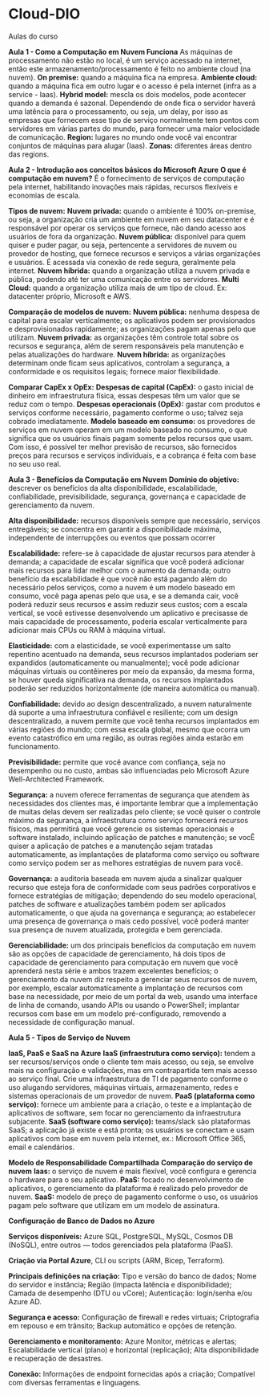# Cloud-DIO
Aulas do curso 

**Aula 1 - Como a Computação em Nuvem Funciona**
As máquinas de processamento não estão no local, é um serviço acessado na internet, então este armazenamento/processamento é feito no ambiente cloud (na nuvem).
**On premise:** quando a máquina fica na empresa.
**Ambiente cloud:** quando a máquina fica em outro lugar e o acesso é pela internet (infra as a service - Iaas).
**Hybrid model:** mescla os dois modelos, pode acontecer quando a demanda é sazonal.
Dependendo de onde fica o servidor haverá uma latência para o processamento, ou seja, um delay, por isso as empresas que fornecem esse tipo de serviço normalmente tem pontos com servidores em várias partes do mundo, para fornecer uma maior velocidade de comunicação.
**Region:** lugares no mundo onde você vai encontrar conjuntos de máquinas para alugar (Iaas).
**Zonas:** diferentes áreas dentro das regions.


**Aula 2 - Introdução aos conceitos básicos do Microsoft Azure**
**O que é computação em nuvem?**
É o fornecimento de serviços de computação pela internet, habilitando inovações mais rápidas, recursos flexíveis e economias de escala.

**Tipos de nuvem:**
**Nuvem privada:** quando o ambiente é 100% on-premise, ou seja, a organização cria um ambiente em nuvem em seu datacenter e é responsável por operar os serviços que fornece, não dando acesso aos usuários de fora da organização.
**Nuvem pública:** disponível para quem quiser e puder pagar, ou seja, pertencente a servidores de nuvem ou provedor de hosting, que fornece recursos e serviços a várias organizações e usuários. É acessada via conexão de rede segura, geralmente pela internet.
**Nuvem híbrida:** quando a organização utiliza a nuvem privada e pública, podendo até ter uma comunicação entre os servidores.
**Multi Cloud:** quando a organização utiliza mais de um tipo de cloud. Ex: datacenter próprio, Microsoft e AWS.

**Comparação de modelos de nuvem:**
**Nuvem pública:** nenhuma despesa de capital para escalar verticalmente; os aplicativos podem ser provisionados e desprovisionados rapidamente; as organizações pagam apenas pelo que utilizam.
**Nuvem privada:** as organizações têm controle total sobre os recursos e segurança, além de serem responsáveis pela manutenção e pelas atualizações do hardware.
**Nuvem híbrida:** as organizações determinam onde ficam seus aplicativos, controlam a segurança, a conformidade e os requisitos legais; fornece maior flexibilidade.

**Comparar CapEx x OpEx:**
**Despesas de capital (CapEx):** o gasto inicial de dinheiro em infraestrutura física, essas despesas têm um valor que se reduz com o tempo.
**Despesas operacionais (OpEx):** gastar com produtos e serviços conforme necessário, pagamento conforme o uso; talvez seja cobrado imediatamente.
**Modelo baseado em consumo:** os provedores de serviços em nuvem operam em um modelo baseado no consumo, o que significa que os usuários finais pagam somente pelos recursos que usam. Com isso, é possível ter melhor previsão de recursos, são fornecidos preços para recursos e serviços individuais, e a cobrança é feita com base no seu uso real.


**Aula 3 - Benefícios da Computação em Nuvem**
**Domínio do objetivo:** descrever os benefícios da alta disponibilidade, escalabilidade, confiabilidade, previsibilidade, segurança, governança e capacidade de gerenciamento da nuvem.

**Alta disponibilidade:** recursos disponíveis sempre que necessário, serviços entregáveis; se concentra em garantir a disponibilidade máxima, independente de interrupções ou eventos que possam ocorrer

**Escalabilidade:** refere-se à capacidade de ajustar recursos para atender à demanda; a capacidade de escalar significa que você poderá adicionar mais recursos para lidar melhor com o aumento da demanda; outro benefício da escalabilidade é que você não está pagando além do necessário pelos serviços, como a nuvem é um modelo baseado em consumo, você paga apenas pelo que usa, e se a demanda cair, você poderá reduzir seus recursos e assim reduzir seus custos; com a escala vertical, se você estivesse desenvolvendo um aplicativo e precisasse de mais capacidade de processamento, poderia escalar verticalmente para adicionar mais CPUs ou RAM à máquina virtual.

**Elasticidade:** com a elasticidade, se você experimentasse um salto repentino acentuado na demanda, seus recursos implantados poderiam ser expandidos (automaticamente ou manualmente); você pode adicionar máquinas virtuais ou contêineres por meio da expansão, da mesma forma, se houver queda significativa na demanda, os recursos implantados poderão ser reduzidos horizontalmente (de maneira automática ou manual).

**Confiabilidade:** devido ao design descentralizado, a nuvem naturalmente dá suporte a uma infraestrutura confiável e resiliente; com um design descentralizado, a nuvem permite que você tenha recursos implantados em várias regiões do mundo; com essa escala global, mesmo que ocorra um evento catastrófico em uma região, as outras regiões ainda estarão em funcionamento.

**Previsibilidade:** permite que você avance com confiança, seja no desempenho ou no custo, ambas são influenciadas pelo Microsoft Azure Well-Architected Framework.

**Segurança:** a nuvem oferece ferramentas de segurança que atendem às necessidades dos clientes mas, é importante lembrar que a implementação de muitas delas devem ser realizadas pelo cliente; se você quiser o controle máximo da segurança, a infraestrutura como serviço fornecerá recursos físicos, mas permitirá que você gerencie os sistemas operacionais e software instalado, incluindo aplicação de patches e manutenção; se vocÊ quiser a aplicação de patches e a manutenção sejam tratadas automaticamente, as implantações de plataforma como serviço ou software como serviço podem ser as melhores estratégias de nuvem para você.

**Governança:** a auditoria baseada em nuvem ajuda a sinalizar qualquer recurso que esteja fora de conformidade com seus padrões corporativos e fornece estratégias de mitigação; dependendo do seu modelo operacional, patches de software e atualizações também podem ser aplicados automaticamente, o que ajuda na governança e segurança; ao estabelecer uma presença de governança o mais cedo possível, você poderá manter sua presença de nuvem atualizada, protegida e bem gerenciada.

**Gerenciabilidade:** um dos principais benefícios da computação em nuvem são as opções de capacidade de gerenciamento, há dois tipos de capacidade de gerenciamento para computação em nuvem que você aprenderá nesta série e ambos trazem excelentes benefícios; o gerenciamento da nuvem diz respeito a gerenciar seus recursos de nuvem, por exemplo, escalar automaticamente a implantação de recursos com base na necessidade, por meio de um portal da web, usando uma interface de linha de comando, usando APIs ou usando o PowerShell; implantar recursos com base em um modelo pré-configurado, removendo a necessidade de configuração manual.


**Aula 5 - Tipos de Serviço de Nuvem**

**IaaS, PaaS e SaaS na Azure**
**IaaS (infraestrutura como serviço):** tendem a ser recursos/serviços onde o cliente tem mais acesso, ou seja, se envolve mais na configuração e validações, mas em contrapartida tem mais acesso ao serviço final. Crie uma infraestrutura de TI de pagamento conforme o uso alugando servidores, máquinas virtuais, armazenamento, redes e sistemas operacionais de um provedor de nuvem.
**PaaS (plataforma como serviço):** fornece um ambiente para a criação, o teste e a implantação de aplicativos de software, sem focar no gerenciamento da infraestrutura subjacente.
**SaaS (software como serviço):** teams/slack são plataformas SaaS; a aplicação já existe e está pronta; os usuários se conectam e usam aplicativos com base em nuvem pela internet, ex.: Microsoft Office 365, email e calendários.

**Modelo de Responsabilidade Compartilhada**
**Comparação do serviço de nuvem**
**Iaas:** o serviço de nuvem é mais flexível, você configura e gerencia o hardware para o seu aplicativo.
**PaaS:** focado no desenvolvimento de aplicativos, o gerenciamento da plataforma é realizado pelo provedor de nuvem.
**SaaS:** modelo de preço de pagamento conforme o uso, os usuários pagam pelo software que utilizam em um modelo de assinatura.

**Configuração de Banco de Dados no Azure**

**Serviços disponíveis:** Azure SQL, PostgreSQL, MySQL, Cosmos DB (NoSQL), entre outros — todos gerenciados pela plataforma (PaaS).

**Criação via Portal Azure**, CLI ou scripts (ARM, Bicep, Terraform).

**Principais definições na criação:** Tipo e versão do banco de dados; Nome do servidor e instância; Região (impacta latência e disponibilidade); Camada de desempenho (DTU ou vCore); Autenticação: login/senha e/ou Azure AD.

**Segurança e acesso:** Configuração de firewall e redes virtuais; Criptografia em repouso e em trânsito; Backup automático e opções de retenção.

**Gerenciamento e monitoramento:** Azure Monitor, métricas e alertas; Escalabilidade vertical (plano) e horizontal (replicação); Alta disponibilidade e recuperação de desastres.

**Conexão:**  Informações de endpoint fornecidas após a criação; Compatível com diversas ferramentas e linguagens.
